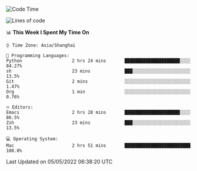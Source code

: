 <!--START_SECTION:waka-->
![Code Time](http://img.shields.io/badge/Code%20Time-703%20hrs%2026%20mins-blue)

![Lines of code](https://img.shields.io/badge/From%20Hello%20World%20I%27ve%20Written-22%20Thousand%20lines%20of%20code-blue)

📊 **This Week I Spent My Time On** 

```text
⌚︎ Time Zone: Asia/Shanghai

💬 Programming Languages: 
Python                   2 hrs 24 mins       █████████████████████░░░░   84.27% 
sh                       23 mins             ███░░░░░░░░░░░░░░░░░░░░░░   13.5% 
Git                      2 mins              ░░░░░░░░░░░░░░░░░░░░░░░░░   1.47% 
Org                      1 min               ░░░░░░░░░░░░░░░░░░░░░░░░░   0.76%

🔥 Editors: 
Emacs                    2 hrs 28 mins       █████████████████████░░░░   86.5% 
Zsh                      23 mins             ███░░░░░░░░░░░░░░░░░░░░░░   13.5%

💻 Operating System: 
Mac                      2 hrs 51 mins       █████████████████████████   100.0%

```


 Last Updated on 05/05/2022 06:38:20 UTC
<!--END_SECTION:waka-->

